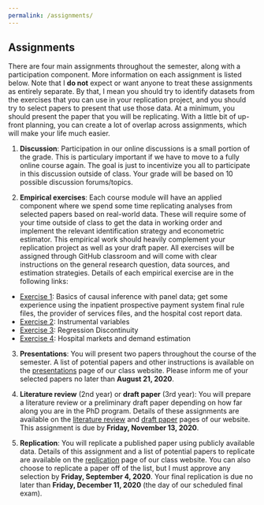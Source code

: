```yaml
---
permalink: /assignments/
---
```


## Assignments
There are four main assignments throughout the semester, along with a participation component. More information on each assignment is listed below. Note that I **do not** expect or want anyone to treat these assignments as entirely separate. By that, I mean you should try to identify datasets from the exercises that you can use in your replication project, and you should try to select papers to present that use those data. At a minimum, you should present the paper that you will be replicating. With a little bit of up-front planning, you can create a lot of overlap across assignments, which will make your life much easier. 

1. **Discussion**: Participation in our online discussions is a small portion of the grade. This is particulary important if we have to move to a fully online course again. The goal is just to incentivize you all to participate in this discussion outside of class. Your grade will be based on 10 possible discussion forums/topics. 

2. **Empirical exercises**: Each course module will have an applied component where we spend some time replicating analyses from selected papers based on real-world data. These will require some of your time outside of class to get the data in working order and implement the relevant identification strategy and econometric estimator. This empirical work should heavily complement your replication project as well as your draft paper. All exercises will be assigned through GitHub classroom and will come with clear instructions on the general research question, data sources, and estimation strategies. Details of each empirical exercise are in the following links:
  - [Exercise 1](assignments/exercise1.html): Basics of causal inference with panel data; get some experience using the inpatient prospective payment system final rule files, the provider of services files, and the hospital cost report data.
  - [Exercise 2](assignments/exercise2.html): Instrumental variables
  - [Exercise 3](assignments/exercise3.html): Regression Discontinuity
  - [Exercise 4](assignments/exercise4.html): Hospital markets and demand estimation

3. **Presentations**: You will present two papers throughout the course of the semester. A list of potential papers and other instructions is available on the [presentations](assignments/presentation.html) page of our class website. Please inform me of your selected papers no later than **August 21, 2020**.

4. **Literature review** (2nd year) or **draft paper** (3rd year): You will prepare a literature review or a preliminary draft paper depending on how far along you are in the PhD program. Details of these assignments are available on the [literature review](assignments/lit-review.html) and [draft paper](assignments/draft-paper.html) pages of our website. This assignment is due by **Friday, November 13, 2020**.

5. **Replication**: You will replicate a published paper using publicly available data. Details of this assignment and a list of potential papers to replicate are available on the [replication](assignments/replication.html) page of our class website. You can also choose to replicate a paper off of the list, but I must approve any selection by **Friday, September 4, 2020**. Your final replication is due no later than **Friday, December 11, 2020** (the day of our scheduled final exam). 

